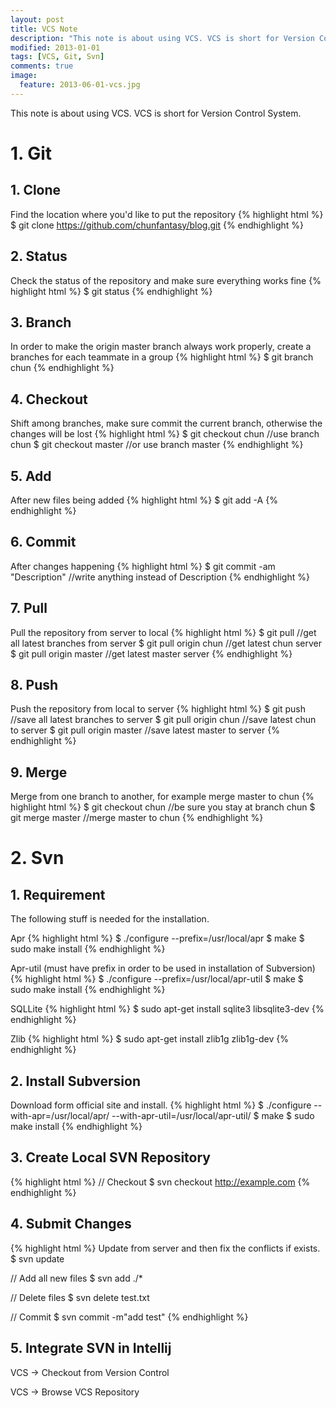 ```yaml
---
layout: post
title: VCS Note
description: "This note is about using VCS. VCS is short for Version Control System."
modified: 2013-01-01
tags: [VCS, Git, Svn]
comments: true
image:
  feature: 2013-06-01-vcs.jpg
---
```


This note is about using VCS. VCS is short for Version Control System.

# 1. Git

## 1. Clone

Find the location where you'd like to put the repository
{% highlight html %}
$ git clone https://github.com/chunfantasy/blog.git
{% endhighlight %}

## 2. Status

Check the status of the repository and make sure everything works fine
{% highlight html %}
$ git status
{% endhighlight %}

## 3. Branch

In order to make the origin master branch always work properly, create a branches for each teammate in a group
{% highlight html %}
$ git branch chun
{% endhighlight %}

## 4. Checkout

Shift among branches, make sure commit the current branch, otherwise the changes will be lost
{% highlight html %}
$ git checkout chun  //use branch chun
$ git checkout master  //or use branch master
{% endhighlight %}


## 5. Add

After new files being added
{% highlight html %}
$ git add -A
{% endhighlight %}


## 6. Commit

After changes happening
{% highlight html %}
$ git commit -am "Description" //write anything instead of Description
{% endhighlight %}

## 7. Pull

Pull the repository from server to local
{% highlight html %}
$ git pull //get all latest branches from server
$ git pull origin chun //get latest chun server
$ git pull origin master //get latest master server
{% endhighlight %}

## 8. Push

Push the repository from local to server
{% highlight html %}
$ git push //save all latest branches to server
$ git pull origin chun //save latest chun to server
$ git pull origin master //save latest master to server
{% endhighlight %}

## 9. Merge

Merge from one branch to another, for example merge master to chun
{% highlight html %}
$ git checkout chun //be sure you stay at branch chun
$ git merge master //merge master to chun
{% endhighlight %}

# 2. Svn

## 1. Requirement

The following stuff is needed for the installation.

Apr
{% highlight html %}
$ ./configure --prefix=/usr/local/apr
$ make
$ sudo make install
{% endhighlight %}

Apr-util (must have prefix in order to be used in installation of Subversion)
{% highlight html %}
$ ./configure --prefix=/usr/local/apr-util
$ make
$ sudo make install
{% endhighlight %}

SQLLite
{% highlight html %}
$ sudo apt-get install sqlite3 libsqlite3-dev
{% endhighlight %}

Zlib
{% highlight html %}
$ sudo apt-get install zlib1g zlib1g-dev
{% endhighlight %}


## 2. Install Subversion

Download form official site and install.
{% highlight html %}
$ ./configure --with-apr=/usr/local/apr/ --with-apr-util=/usr/local/apr-util/
$ make
$ sudo make install
{% endhighlight %}

## 3. Create Local SVN Repository

{% highlight html %}
// Checkout
$ svn checkout http://example.com
{% endhighlight %}

## 4. Submit Changes

{% highlight html %}
Update from server and then fix the conflicts if exists.
$ svn update

// Add all new files
$ svn add ./*

// Delete files
$ svn delete test.txt

// Commit
$ svn commit -m"add test"
{% endhighlight %}

## 5. Integrate SVN in Intellij

VCS -> Checkout from Version Control

VCS -> Browse VCS Repository